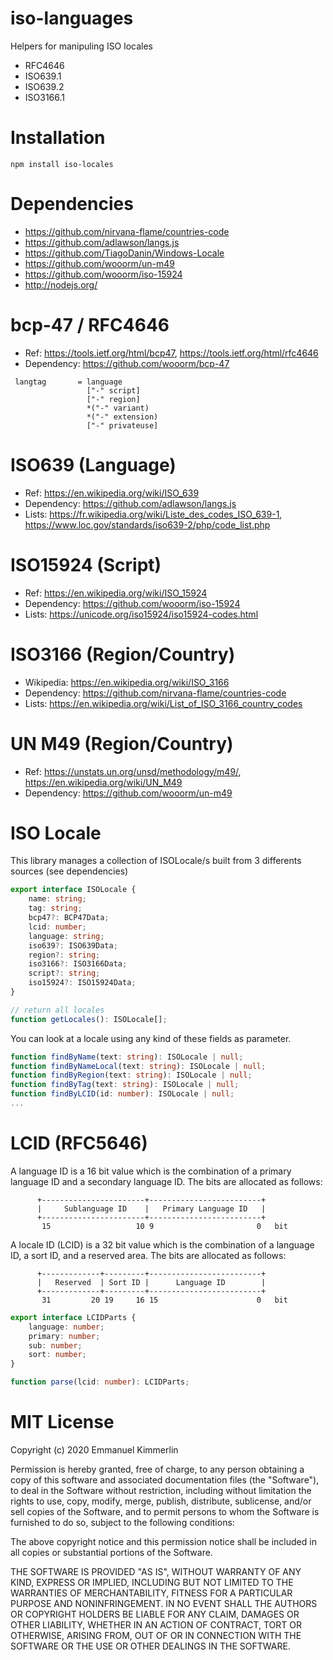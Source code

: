 # iso-languages
Helpers for manipuling ISO locales
- RFC4646
- ISO639.1
- ISO639.2
- ISO3166.1

# Installation
```Batchfile
npm install iso-locales
```

# Dependencies
* https://github.com/nirvana-flame/countries-code
* https://github.com/adlawson/langs.js
* https://github.com/TiagoDanin/Windows-Locale
* https://github.com/wooorm/un-m49
* https://github.com/wooorm/iso-15924
* http://nodejs.org/

# bcp-47 / RFC4646
* Ref: https://tools.ietf.org/html/bcp47, https://tools.ietf.org/html/rfc4646
* Dependency: https://github.com/wooorm/bcp-47

```
 langtag       = language
                 ["-" script]
                 ["-" region]
                 *("-" variant)
                 *("-" extension)
                 ["-" privateuse]
```

# ISO639 (Language)
* Ref: https://en.wikipedia.org/wiki/ISO_639
* Dependency: https://github.com/adlawson/langs.js
* Lists: https://fr.wikipedia.org/wiki/Liste_des_codes_ISO_639-1, https://www.loc.gov/standards/iso639-2/php/code_list.php

# ISO15924 (Script)
* Ref: https://en.wikipedia.org/wiki/ISO_15924
* Dependency: https://github.com/wooorm/iso-15924
* Lists: https://unicode.org/iso15924/iso15924-codes.html

# ISO3166 (Region/Country)
* Wikipedia: https://en.wikipedia.org/wiki/ISO_3166
* Dependency: https://github.com/nirvana-flame/countries-code
* Lists: https://en.wikipedia.org/wiki/List_of_ISO_3166_country_codes

# UN M49 (Region/Country)
* Ref: https://unstats.un.org/unsd/methodology/m49/, https://en.wikipedia.org/wiki/UN_M49
* Dependency: https://github.com/wooorm/un-m49


# ISO Locale
This library manages a collection of ISOLocale/s built from 3 differents sources (see dependencies)
```ts
export interface ISOLocale {
    name: string;
    tag: string;
    bcp47?: BCP47Data;
    lcid: number;
    language: string;
    iso639?: ISO639Data;
    region?: string; 
    iso3166?: ISO3166Data;
    script?: string;
    iso15924?: ISO15924Data;
}

// return all locales
function getLocales(): ISOLocale[];
```

You can look at a locale using any kind of these fields as parameter.

```ts
function findByName(text: string): ISOLocale | null;
function findByNameLocal(text: string): ISOLocale | null;
function findByRegion(text: string): ISOLocale | null;
function findByTag(text: string): ISOLocale | null;
function findByLCID(id: number): ISOLocale | null;
...
```

# LCID (RFC5646)

A language ID is a 16 bit value which is the combination of a
primary language ID and a secondary language ID.
The bits are allocated as follows:
```
      +-----------------------+-------------------------+
      |     Sublanguage ID    |   Primary Language ID   |
      +-----------------------+-------------------------+
       15                   10 9                       0   bit
```

A locale ID (LCID) is a 32 bit value which is the combination of a
language ID, a sort ID, and a reserved area.
The bits are allocated as follows:
```
      +-------------+---------+-------------------------+
      |   Reserved  | Sort ID |      Language ID        |
      +-------------+---------+-------------------------+
       31         20 19     16 15                      0   bit
```

```ts
export interface LCIDParts {
    language: number;
    primary: number;
    sub: number;
    sort: number;
}

function parse(lcid: number): LCIDParts;
```




# MIT License

Copyright (c) 2020 Emmanuel Kimmerlin

Permission is hereby granted, free of charge, to any person obtaining a copy of this software and associated documentation files (the "Software"), to deal in the Software without restriction, including without limitation the rights to use, copy, modify, merge, publish, distribute, sublicense, and/or sell copies of the Software, and to permit persons to whom the Software is furnished to do so, subject to the following conditions:

The above copyright notice and this permission notice shall be included in all copies or substantial portions of the Software.

THE SOFTWARE IS PROVIDED "AS IS", WITHOUT WARRANTY OF ANY KIND, EXPRESS OR IMPLIED, INCLUDING BUT NOT LIMITED TO THE WARRANTIES OF MERCHANTABILITY, FITNESS FOR A PARTICULAR PURPOSE AND NONINFRINGEMENT. IN NO EVENT SHALL THE AUTHORS OR COPYRIGHT HOLDERS BE LIABLE FOR ANY CLAIM, DAMAGES OR OTHER LIABILITY, WHETHER IN AN ACTION OF CONTRACT, TORT OR OTHERWISE, ARISING FROM, OUT OF OR IN CONNECTION WITH THE SOFTWARE OR THE USE OR OTHER DEALINGS IN THE SOFTWARE.